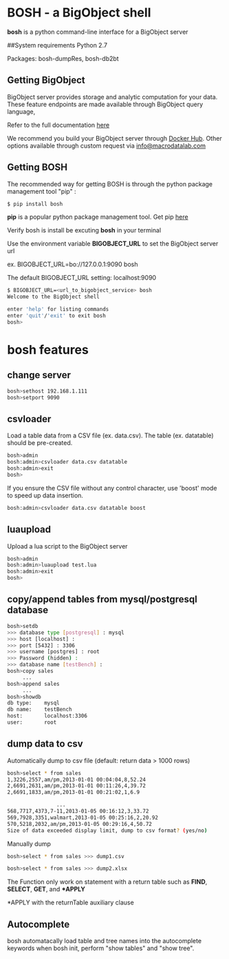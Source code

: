 # BOSH - a BigObject shell

**bosh** is a python command-line interface for a BigObject server

##System requirements
Python 2.7

Packages: bosh-dumpRes, bosh-db2bt

## Getting BigObject

BigObject server provides storage and analytic computation for your data.
These feature endpoints are made available through BigObject query language,

Refer to the full documentation [here](https://docs.bigobject.io/)

We recommend you build your BigObject server through
[Docker Hub](https://registry.hub.docker.com/u/macrodata/bigobject/).  Other options available through custom
request via info@macrodatalab.com

## Getting BOSH

The recommended way for getting BOSH is through the python package management tool "pip" :

```bash
$ pip install bosh
```

**pip** is a popular python package management tool.  Get pip
[here](https://pip.pypa.io/en/latest/installing.html)

Verify bosh is install be excuting **bosh** in your terminal
 
Use the environment variable **BIGOBJECT_URL**  to set the BigObject server url

ex. BIGOBJECT_URL=bo://127.0.0.1:9090 bosh

The default BIGOBJECT_URL setting: localhost:9090 

```bash
$ BIGOBJECT_URL=<url_to_bigobject_service> bosh
Welcome to the BigObject shell

enter 'help' for listing commands
enter 'quit'/'exit' to exit bosh
bosh>
```

# bosh features
## change server
```bash
bosh>sethost 192.168.1.111
bosh>setport 9090
```

## csvloader
Load a table data from a CSV file (ex. data.csv). The table (ex. datatable) should be pre-created.
```bash
bosh>admin
bosh:admin>csvloader data.csv datatable
bosh:admin>exit
bosh>
```
If you ensure the CSV file without any control character, use 'boost' mode to speed up data insertion.
```bash
bosh:admin>csvloader data.csv datatable boost
```

## luaupload
Upload a lua script to the BigObject server
```bash
bosh>admin
bosh:admin>luaupload test.lua
bosh:admin>exit
bosh>
```

## copy/append tables from mysql/postgresql database
```bash
bosh>setdb
>>> database type [postgresql] : mysql
>>> host [localhost] : 
>>> port [5432] : 3306
>>> username [postgres] : root 
>>> Password (hidden) : 
>>> database name [testBench] : 
bosh>copy sales
     ...
bosh>append sales
     ...
bosh>showdb
db type:	mysql
db name:	testBench
host:		localhost:3306
user:		root
```

## dump data to csv
Automatically dump to csv file (default: return data > 1000 rows)
```bash
bosh>select * from sales
1,3226,2557,am/pm,2013-01-01 00:04:04,8,52.24
2,6691,2631,am/pm,2013-01-01 00:11:26,4,39.72
2,6691,1833,am/pm,2013-01-01 00:21:02,1,6.9

                ...
568,7717,4373,7-11,2013-01-05 00:16:12,3,33.72
569,7928,3351,walmart,2013-01-05 00:25:16,2,20.92
570,5218,2032,am/pm,2013-01-05 00:29:16,4,50.72
Size of data exceeded display limit, dump to csv format? (yes/no)
```
Manually dump
```bash
bosh>select * from sales >>> dump1.csv

bosh>select * from sales >>> dump2.xlsx
```
The Function only work on statement with a return table such as **FIND**, **SELECT**, **GET**, and **\*APPLY**

\*APPLY with the returnTable auxiliary clause

## Autocomplete

bosh automatacally load table and tree names into the autocomplete keywords when bosh init, perform "show tables" and "show tree".
